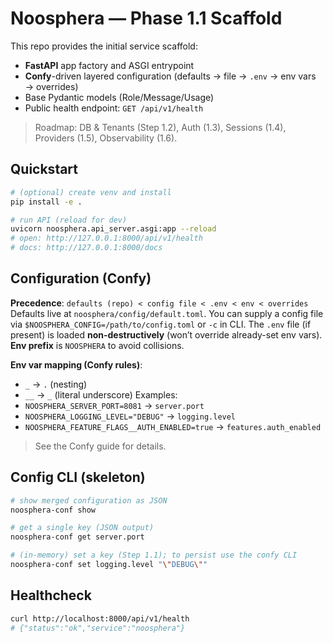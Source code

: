 # Noosphera — Phase 1.1 Scaffold

This repo provides the initial service scaffold:
- **FastAPI** app factory and ASGI entrypoint
- **Confy**-driven layered configuration (defaults → file → `.env` → env vars → overrides)
- Base Pydantic models (Role/Message/Usage)
- Public health endpoint: `GET /api/v1/health`

> Roadmap: DB & Tenants (Step 1.2), Auth (1.3), Sessions (1.4), Providers (1.5), Observability (1.6).

## Quickstart

```bash
# (optional) create venv and install
pip install -e .

# run API (reload for dev)
uvicorn noosphera.api_server.asgi:app --reload
# open: http://127.0.0.1:8000/api/v1/health
# docs: http://127.0.0.1:8000/docs
````

## Configuration (Confy)

**Precedence**: `defaults (repo) < config file < .env < env < overrides`
Defaults live at `noosphera/config/default.toml`. You can supply a config file via
`$NOOSPHERA_CONFIG=/path/to/config.toml` or `-c` in CLI. The `.env` file (if present) is
loaded **non-destructively** (won’t override already-set env vars).
**Env prefix** is `NOOSPHERA` to avoid collisions.

**Env var mapping (Confy rules)**:

* `_` → `.` (nesting)
* `__` → `_` (literal underscore)
  Examples:
* `NOOSPHERA_SERVER_PORT=8081` → `server.port`
* `NOOSPHERA_LOGGING_LEVEL="DEBUG"` → `logging.level`
* `NOOSPHERA_FEATURE_FLAGS__AUTH_ENABLED=true` → `features.auth_enabled`

> See the Confy guide for details.

## Config CLI (skeleton)

```bash
# show merged configuration as JSON
noosphera-conf show

# get a single key (JSON output)
noosphera-conf get server.port

# (in-memory) set a key (Step 1.1); to persist use the confy CLI
noosphera-conf set logging.level "\"DEBUG\""
```

## Healthcheck

```bash
curl http://localhost:8000/api/v1/health
# {"status":"ok","service":"noosphera"}
```
